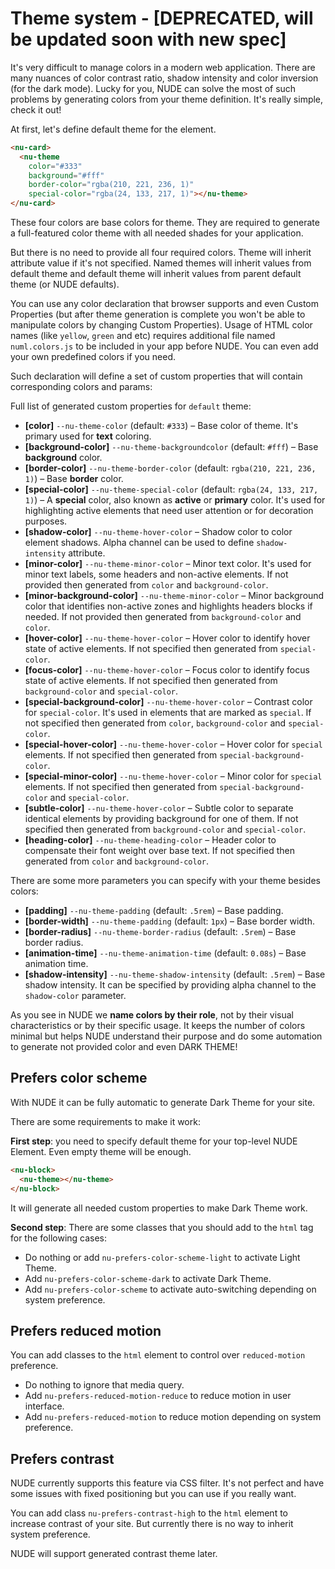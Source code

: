 # Theme system - [DEPRECATED, will be updated soon with new spec]

It's very difficult to manage colors in a modern web application. There are many nuances of color contrast ratio, shadow intensity and color inversion (for the dark mode). Lucky for you, NUDE can solve the most of such problems by generating colors from your theme definition. It's really simple, check it out!

At first, let's define default theme for the element.

```html
<nu-card>
  <nu-theme
    color="#333"
    background="#fff"
    border-color="rgba(210, 221, 236, 1)"
    special-color="rgba(24, 133, 217, 1)"></nu-theme>
</nu-card>
```

These four colors are base colors for theme. They are required to generate a full-featured color theme with all needed shades for your application.

But there is no need to provide all four required colors. Theme will inherit attribute value if it's not specified. Named themes will inherit values from default theme and default theme will inherit values from parent default theme (or NUDE defaults). 

You can use any color declaration that browser supports and even Custom Properties (but after theme generation is complete you won't be able to manipulate colors by changing Custom Properties). Usage of HTML color names (like `yellow`, `green` and etc) requires additional file named `numl.colors.js` to be included in your app before NUDE. You can even add your own predefined colors if you need.

Such declaration will define a set of custom properties that will contain corresponding colors and params:

Full list of generated custom properties for `default` theme:

* **[color]** `--nu-theme-color` (default: `#333`) – Base color of theme. It's primary used for **text** coloring.
* **[background-color]** `--nu-theme-backgroundcolor` (default: `#fff`) – Base **background** color.
* **[border-color]** `--nu-theme-border-color` (default: `rgba(210, 221, 236, 1)`) – Base **border** color.
* **[special-color]** `--nu-theme-special-color` (default: `rgba(24, 133, 217, 1)`) – A **special** color, also known as **active** or **primary** color. It's used for highlighting active elements that need user attention or for decoration purposes.
* **[shadow-color]** `--nu-theme-hover-color` – Shadow color to color element shadows. Alpha channel can be used to define `shadow-intensity` attribute.
* **[minor-color]** `--nu-theme-minor-color` – Minor text color. It's used for minor text labels, some headers and non-active elements. If not provided then generated from `color` and `background-color`.
* **[minor-background-color]** `--nu-theme-minor-color` – Minor background color that identifies non-active zones and highlights headers blocks if needed. If not provided then generated from `background-color` and `color`.
* **[hover-color]** `--nu-theme-hover-color` – Hover color to identify hover state of active elements. If not specified then generated from `special-color`.
* **[focus-color]** `--nu-theme-hover-color` – Focus color to identify focus state of active elements. If not specified then generated from `background-color` and `special-color`.
* **[special-background-color]** `--nu-theme-hover-color` – Contrast color for `special-color`. It's used in elements that are marked as `special`. If not specified then generated from `color`, `background-color` and `special-color`.
* **[special-hover-color]** `--nu-theme-hover-color` – Hover color for `special` elements. If not specified then generated from `special-background-color`.
* **[special-minor-color]** `--nu-theme-hover-color` – Minor color for `special` elements. If not specified then generated from `special-background-color` and `special-color`.
* **[subtle-color]** `--nu-theme-hover-color` – Subtle color to separate identical elements by providing background for one of them. If not specified then generated from `background-color` and `special-color`.
* **[heading-color]** `--nu-theme-heading-color` – Header color to compensate their font weight over base text. If not specified then generated from `color` and `background-color`.

There are some more parameters you can specify with your theme besides colors:

* **[padding]** `--nu-theme-padding` (default: `.5rem`) – Base padding.
* **[border-width]** `--nu-theme-padding` (default: `1px`) – Base border width.
* **[border-radius]** `--nu-theme-border-radius` (default: `.5rem`) – Base border radius.
* **[animation-time]** `--nu-theme-animation-time` (default: `0.08s`) – Base animation time.
* **[shadow-intensity]** `--nu-theme-shadow-intensity` (default: `.5rem`) – Base shadow intensity. It can be specified by providing alpha channel to the `shadow-color` parameter.

As you see in NUDE we **name colors by their role**, not by their visual characteristics or by their specific usage. It keeps the number of colors minimal but helps NUDE understand their purpose and do some automation to generate not provided color and even DARK THEME!

## Prefers color scheme

With NUDE it can be fully automatic to generate Dark Theme for your site.

There are some requirements to make it work:

**First step**: you need to specify default theme for your top-level NUDE Element. Even empty theme will be enough.

```html
<nu-block>
  <nu-theme></nu-theme>
</nu-block>
```

It will generate all needed custom properties to make Dark Theme work.

**Second step**: There are some classes that you should add to the `html` tag for the following cases:

* Do nothing or add `nu-prefers-color-scheme-light` to activate Light Theme.
* Add `nu-prefers-color-scheme-dark` to activate Dark Theme.
* Add `nu-prefers-color-scheme` to activate auto-switching depending on system preference. 

## Prefers reduced motion

You can add classes to the `html` element to control over `reduced-motion` preference.

* Do nothing to ignore that media query.
* Add `nu-prefers-reduced-motion-reduce` to reduce motion in user interface.
* Add `nu-prefers-reduced-motion` to reduce motion depending on system preference.

## Prefers contrast

NUDE currently supports this feature via CSS filter. It's not perfect and have some issues with fixed positioning but you can use if you really want.

You can add class `nu-prefers-contrast-high` to the `html` element to increase contrast of your site. But currently there is no way to inherit system preference.

NUDE will support generated contrast theme later.
